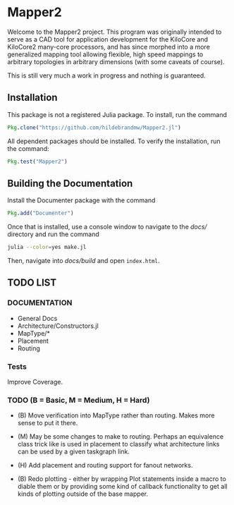 # Mapper2

Welcome to the Mapper2 project. This program was originally intended to serve
as a CAD tool for application development for the KiloCore and KiloCore2
many-core processors, and has since morphed into a more generalized mapping
tool allowing flexible, high speed mappings to arbitrary topologies in arbitrary
dimensions (with some caveats of course).

This is still very much a work in progress and nothing is guaranteed.

## Installation

This package is not a registered Julia package. To install, run the command

```julia
Pkg.clone("https://github.com/hildebrandmw/Mapper2.jl")
```

All dependent packages should be installed. To verify the installation, run
the command:

```julia
Pkg.test("Mapper2")
```

## Building the Documentation

Install the Documenter package with the command

```julia
Pkg.add("Documenter")
```
Once that is installed, use a console window to navigate to the *docs/*
directory and run the command

```bash
julia --color=yes make.jl
```

Then, navigate into *docs/build* and open `index.html`.

## TODO LIST

### DOCUMENTATION
* General Docs
* Architecture/Constructors.jl
* MapType/\*
* Placement
* Routing

### Tests
Improve Coverage.

### TODO (B = Basic, M = Medium, H = Hard)
*   (B) Move verification into MapType rather than routing. Makes more sense
    to put it there.

*   (M) May be some changes to make to routing. Perhaps an equivalence class
    trick like is used in placement to classify what architecture links can be
    used by a given taskgraph link.

*   (H) Add placement and routing support for fanout networks.

*   (B) Redo plotting - either by wrapping Plot statements inside a macro to
    diable them or by providing some kind of callback functionality to get all
    kinds of plotting outside of the base mapper.

